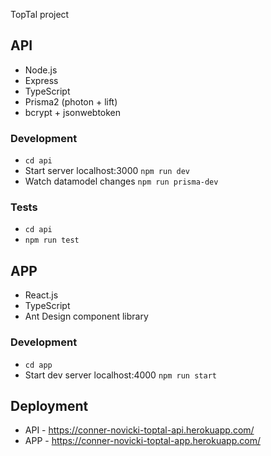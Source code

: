 TopTal project

## API

* Node.js
* Express
* TypeScript
* Prisma2 (photon + lift)
* bcrypt + jsonwebtoken

### Development

* `cd api`
* Start server localhost:3000 `npm run dev`
* Watch datamodel changes `npm run prisma-dev`

### Tests

* `cd api`
* `npm run test`

## APP

* React.js
* TypeScript
* Ant Design component library

### Development

* `cd app`
* Start dev server localhost:4000 `npm run start`

## Deployment

* API - https://conner-novicki-toptal-api.herokuapp.com/
* APP - https://conner-novicki-toptal-app.herokuapp.com/

